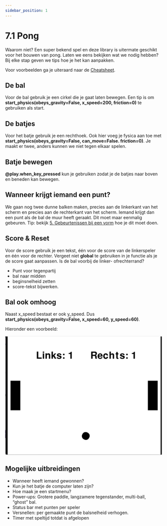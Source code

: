 ```yaml
---
sidebar_position: 1
---
```


# 7.1 Pong
Waarom niet? Een super bekend spel en deze library is uitermate geschikt voor het bouwen van pong.
Laten we eens bekijken wat we nodig hebben? Bij elke stap geven we tips hoe je het kan aanpakken. 

Voor voorbeelden ga je uiteraard naar de [Cheatsheet](../cheatsheet.md).

## De bal
Voor de bal gebruik je een cirkel die je gaat laten bewegen.
Een tip is om **start_physics(obeys_gravity=False, x_speed=200, friction=0)** te gebruiken als start.

## De batjes
Voor het batje gebruik je een rechthoek.
Ook hier voeg je fysica aan toe met **start_physics(obeys_gravity=False, can_move=False. friction=0)**.
Je maakt er twee, anders kunnen we niet tegen elkaar spelen.

## Batje bewegen
**@play.when_key_pressed** kun je gebruiken zodat je de batjes naar boven en beneden kan bewegen.

## Wanneer krijgt iemand een punt?
We gaan nog twee dunne balken maken, precies aan de linkerkant van het scherm en precies aan de rechterkant van het scherm. Iemand krijgt dan een punt als de bal de muur heeft geraakt. Dit moet maar eenmalig gebeuren. Tip: bekijk [5. Gebeurtenissen bij een vorm](../vorm_gebeurtenissen.md) hoe je dit moet doen. 

## Score & Reset
Voor de score gebruik je een tekst, één voor de score van de linkerspeler en één voor de rechter.
Vergeet niet **global** te gebruiken in je functie als je de score gaat aanpassen.
ls de bal voorbij de linker- ofrechterrand? 
- Punt voor tegenpartij
- bal naar midden
- beginsnelheid zetten
- score-tekst bijwerken. 

## Bal ook omhoog
Naast x_speed bestaat er ook y_speed. Dus **start_physics(obeys_gravity=False, x_speed=60, y_speed=60)**.

Hieronder een voorbeeld:

![pong](pong.png)

## Mogelijke uitbreidingen
- Wanneer heeft iemand gewonnen?
- Kun je het batje de computer laten zijn?
- Hoe maak je een startmenu?
- Power-ups: Grotere paddle, langzamere tegenstander, multi-ball, “ghost” bal. 
- Status bar met punten per speler 
- Versnellen: per gemaakte punt de balsnelheid verhogen. 
- Timer met speltijd totdat is afgelopen 









